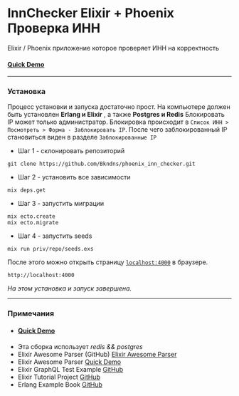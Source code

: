# InnChecker Elixir + Phoenix Проверка ИНН

Elixir / Phoenix приложение которое проверяет ИНН на корректность

#### [Quick Demo](https://agile-fjord-12058.herokuapp.com/)

***

### Установка
Процесс установки и запуска достаточно прост.
На компьютере должен быть установлен **Erlang и Elixir** , а также **Postgres и Redis**
Блокировать IP может только администратор.
Блокировка происходит в `Список ИНН > Посмотреть > Форма - Заблокировать IP`. После чего заблокированный IP становиться виден в разделе `Заблокированные IP`

* Шаг 1 - склонировать репозиторий
``` 
git clone https://github.com/Bkndns/phoenix_inn_checker.git
```
* Шаг 2 - установить все зависимости 
```
mix deps.get
```
* Шаг 3 - запустить миграции
```
mix ecto.create
mix ecto.migrate
```
* Шаг 4 - запустить seeds
```
mix run priv/repo/seeds.exs
```

После этого можно открыть страницу [`localhost:4000`](http://localhost:4000) в браузере.
```
http://localhost:4000
```

*На этом установка и запуск завершена.*
***
### Примечания

  * #### [Quick Demo](https://agile-fjord-12058.herokuapp.com/)
  * Эта сборка использует *redis && postgres*
  * Elixir Awesome Parser (GitHub) [Elixir Awesome Parser](https://github.com/Bkndns/phoenix_gitsome/)
  * Elixir Awesome Parser [Quick Demo](https://miniature-loose-blowfish.gigalixirapp.com/)
  * Elixir GraphQL Test Example [GitHub](https://github.com/Bkndns/elixir_test_graphql_news_and_users)
  * Elixir Tutorial Project [GitHub](https://github.com/Bkndns/elixir_phoenix_tutorial_project)
  * Erlang Example Book [GitHub](https://github.com/Bkndns/erlang_learning_examples_files)
